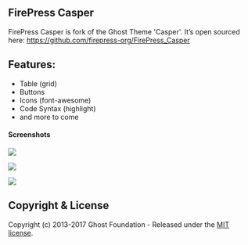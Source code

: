 ## FirePress Casper

FirePress Casper is fork of the Ghost Theme 'Casper'. It’s open sourced here: https://github.com/firepress-org/FirePress_Casper

## Features: 

- Table (grid)
- Buttons
- Icons (font-awesome)
- Code Syntax (highlight) 
- and more to come

#### Screenshots
![](https://raw.githubusercontent.com/firepress-org/theme-assets/master/common-tools/screenshots/table-grid.png)

![](https://raw.githubusercontent.com/firepress-org/theme-assets/master/common-tools/screenshots/buttons.png)

![](https://raw.githubusercontent.com/firepress-org/theme-assets/master/common-tools/screenshots/highlight-syntax.png)
## Copyright & License

Copyright (c) 2013-2017 Ghost Foundation - Released under the [MIT license](LICENSE).

